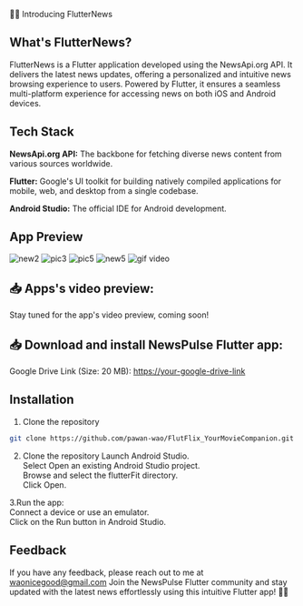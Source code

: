📰📱 Introducing FlutterNews

##  What's FlutterNews?
FlutterNews is a Flutter application developed using the NewsApi.org API. It delivers the latest news updates, offering a personalized and intuitive news browsing experience to users. Powered by Flutter, it ensures a seamless multi-platform experience for accessing news on both iOS and Android devices.

## Tech Stack

**NewsApi.org API:** The backbone for fetching diverse news content from various sources worldwide.

**Flutter:** Google's UI toolkit for building natively compiled applications for mobile, web, and desktop from a single codebase.

**Android Studio:** The official IDE for Android development.

## App Preview
![new2](https://github.com/tanuj430/flutterNews/assets/71175428/4a5f073e-e0d7-427b-a237-6e36f680b77c)
![pic3](https://github.com/tanuj430/flutterNews/assets/71175428/8aa3a1d8-2aed-4e6d-8a5a-6acc92740897)
![pic5](https://github.com/tanuj430/flutterNews/assets/71175428/d907bbc0-21d5-4129-901b-6567782c9db4)
![new5](https://github.com/tanuj430/flutterNews/assets/71175428/349f207e-b27d-4bc9-b6cf-236848df5efc)
![gif video](https://github.com/tanuj430/flutterNews/assets/71175428/7ac794e1-3614-450b-94ab-6b3cb7375ce5)







## 📥 Apps's video preview:
Stay tuned for the app's video preview, coming soon!

## 📥 Download and install NewsPulse Flutter app:

Google Drive Link (Size: 20 MB): 
[https://your-google-drive-link](https://drive.google.com/file/d/1T92vamMoq-nzxH_g4uCjvGEYrUjnwhk8/view?usp=sharing)

## Installation

1. Clone the repository

```bash
git clone https://github.com/pawan-wao/FlutFlix_YourMovieCompanion.git
```
2. Clone the repository
Launch Android Studio.\
Select Open an existing Android Studio project.\
Browse and select the flutterFit directory.\
Click Open.    

3.Run the app:\
Connect a device or use an emulator.\
Click on the Run button in Android Studio.

## Feedback
If you have any feedback, please reach out to me at waonicegood@gmail.com
Join the NewsPulse Flutter community and stay updated with the latest news effortlessly using this intuitive Flutter app! 📰📱
